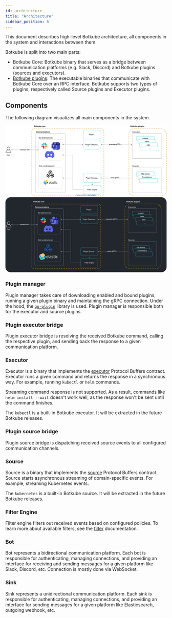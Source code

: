 ```yaml
---
id: architecture
title: "Architecture"
sidebar_position: 6
---
```


This document describes high-level Botkube architecture, all components in the system and interactions between them.

Botkube is split into two main parts:

- Botkube Core: Botkube binary that serves as a bridge between communication platforms (e.g. Slack, Discord) and Botkube plugins (sources and executors).
- [Botkube plugins](../plugin/index.md): The executable binaries that communicate with Botkube Core over an RPC interface. Botkube supports two types of plugins, respectively called Source plugins and Executor plugins.

## Components

The following diagram visualizes all main components in the system.

![Architecture](assets/arch-light.svg#gh-light-mode-only)![Architecture](assets/arch-dark.svg#gh-dark-mode-only)

### Plugin manager

Plugin manager takes care of downloading enabled and bound plugins, running a given plugin binary and maintaining the gRPC connection. Under the hood, the [`go-plugin`](https://github.com/hashicorp/go-plugin/) library is used. Plugin manager is responsible both for the executor and source plugins.

### Plugin executor bridge

Plugin executor bridge is resolving the received Botkube command, calling the respective plugin, and sending back the response to a given communication platform.

### Executor

Executor is a binary that implements the [executor](https://github.com/kubeshop/botkube/blob/main/proto/executor.proto) Protocol Buffers contract. Executor runs a given command and returns the response in a synchronous way. For example, running `kubectl` or `helm` commands.

Streaming command response is not supported. As a result, commands like `helm install --wait` doesn't work well, as the response won't be sent until the command finishes.

The `kubectl` is a built-in Botkube executor. It will be extracted in the future Botkube releases.

### Plugin source bridge

Plugin source bridge is dispatching received source events to all configured communication channels.

### Source

Source is a binary that implements the [source](https://github.com/kubeshop/botkube/blob/main/proto/source.proto) Protocol Buffers contract. Source starts asynchronous streaming of domain-specific events. For example, streaming Kubernetes events.

The `kubernetes` is a built-in Botkube source. It will be extracted in the future Botkube releases.

### Filter Engine

Filter engine filters out received events based on configured policies. To learn more about available filters, see the [filter](../configuration/filter.md) documentation.

### Bot

Bot represents a bidirectional communication platform. Each bot is responsible for authenticating, managing connections, and providing an interface for receiving and sending messages for a given platform like Slack, Discord, etc. Connection is mostly done via WebSocket.

### Sink

Sink represents a unidirectional communication platform. Each sink is responsible for authenticating, managing connections, and providing an interface for sending messages for a given platform like Elasticsearch, outgoing webhook, etc.
